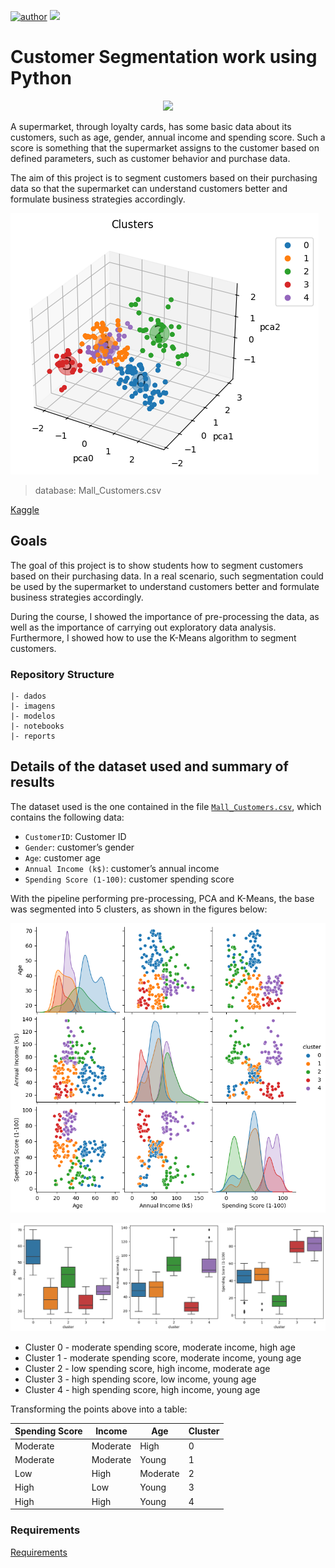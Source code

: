 [![author](https://img.shields.io/badge/Author-Braulio&nbsp;Hermanson-green.svg)](https://www.linkedin.com/in/braulio-campos-/)
[![](https://img.shields.io/badge/Python-3.11+-blue.svg)](https://www.python.org/)

# Customer Segmentation work using Python

<p align="center"> 
  <a href="https://www.linkedin.com/in/braulio-campos-/" target="_blank"><img src="https://img.shields.io/badge/-LinkedIn-%230077B5?style=for-the-badge&logo=linkedin&logoColor=white" target="_blank"></a> 
</p>

A supermarket, through loyalty cards, has some basic data about its customers, such as age, gender, annual income and spending score. Such a score is something that the supermarket assigns to the customer based on defined parameters, such as customer behavior and purchase data.

The aim of this project is to segment customers based on their purchasing data so that the supermarket can understand customers better and formulate business strategies accordingly.

![segmentacao_pca_3d](imagens/pca_cluster.png)

> database: Mall_Customers.csv

[Kaggle]( https://www.kaggle.com/code/joshuaswords/data-visualization-clustering-mall-data/notebook)

## Goals

The goal of this project is to show students how to segment customers based on their purchasing data. In a real scenario, such segmentation could be used by the supermarket to understand customers better and formulate business strategies accordingly.

During the course, I showed the importance of pre-processing the data, as well as the importance of carrying out exploratory data analysis. Furthermore, I showed how to use the K-Means algorithm to segment customers.

### Repository Structure

```
|- dados
|- imagens
|- modelos
|- notebooks
|- reports

```

## Details of the dataset used and summary of results

The dataset used is the one contained in the file [`Mall_Customers.csv`](dados/Mall_Customers.csv), which contains the following data:

- `CustomerID`: Customer ID
- `Gender`: customer’s gender
- `Age`: customer age
- `Annual Income (k$)`: customer’s annual income
- `Spending Score (1-100)`: customer spending score

With the pipeline performing pre-processing, PCA and K-Means, the base was segmented into 5 clusters, as shown in the figures below:

![pairplot](imagens/pairplot.png)

![boxplot](imagens/boxplot.png)

- Cluster 0 - moderate spending score, moderate income, high age
- Cluster 1 - moderate spending score, moderate income, young age
- Cluster 2 - low spending score, high income, moderate age
- Cluster 3 - high spending score, low income, young age
- Cluster 4 - high spending score, high income, young age

Transforming the points above into a table:

| Spending Score | Income | Age | Cluster |
| ------------------- | -------- | -------- | ------- |
| Moderate | Moderate | High | 0 |
| Moderate | Moderate | Young | 1 |
| Low | High | Moderate | 2 |
| High | Low | Young | 3 |
| High | High | Young | 4 |

### Requirements 
[Requirements](requirements.txt)